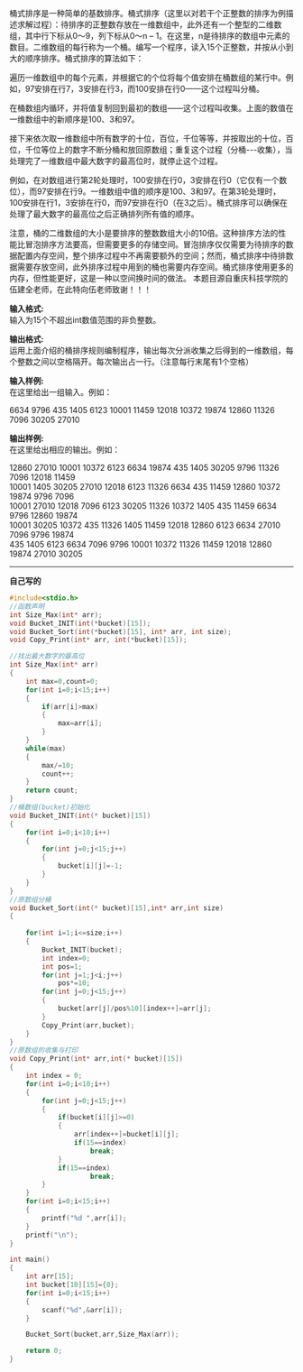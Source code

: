 桶式排序是一种简单的基数排序。桶式排序（这里以对若干个正整数的排序为例描述求解过程）：待排序的正整数存放在一维数组中，此外还有一个整型的二维数组，其中行下标从0～9，列下标从0～n – 1。在这里，n是待排序的数组中元素的数目。二维数组的每行称为一个桶。编写一个程序，读入15个正整数，并按从小到大的顺序排序。桶式排序的算法如下：  

遍历一维数组中的每个元素，并根据它的个位将每个值安排在桶数组的某行中。例如，97安排在行7，3安排在行3，而100安排在行0——这个过程叫分桶。  

在桶数组内循环，并将值复制回到最初的数组——这个过程叫收集。上面的数值在一维数组中的新顺序是100、3和97。

接下来依次取一维数组中所有数字的十位，百位，千位等等，并按取出的十位，百位，千位等位上的数字不断分桶和放回原数组；重复这个过程（分桶---收集），当处理完了一维数组中最大数字的最高位时，就停止这个过程。

例如，在对数组进行第2轮处理时，100安排在行0，3安排在行0（它仅有一个数位），而97安排在行9。一维数组中值的顺序是100、3和97。在第3轮处理时，100安排在行1，3安排在行0，而97安排在行0（在3之后）。桶式排序可以确保在处理了最大数字的最高位之后正确排列所有值的顺序。

注意，桶的二维数组的大小是要排序的整数数组大小的10倍。这种排序方法的性能比冒泡排序方法要高，但需要更多的存储空间。冒泡排序仅仅需要为待排序的数据配置内存空间，整个排序过程中不再需要额外的空间；然而，桶式排序中待排数据需要存放空间，此外排序过程中用到的桶也需要内存空间。桶式排序使用更多的内存，但性能更好，这是一种以空间换时间的做法。
本题目源自重庆科技学院的伍建全老师，在此特向伍老师致谢！！！

**输入格式:**  
输入为15个不超出int数值范围的非负整数。

**输出格式:**  
运用上面介绍的桶排序规则编制程序，输出每次分派收集之后得到的一维数组，每个整数之间以空格隔开。每次输出占一行。（注意每行末尾有1个空格）

**输入样例:**  
在这里给出一组输入。例如：

6634 9796 435 1405 6123 10001 11459 12018 10372 19874 12860 11326 7096 30205 27010  

**输出样例:**  
在这里给出相应的输出。例如：

12860 27010 10001 10372 6123 6634 19874 435 1405 30205 9796 11326 7096 12018 11459   
10001 1405 30205 27010 12018 6123 11326 6634 435 11459 12860 10372 19874 9796 7096   
10001 27010 12018 7096 6123 30205 11326 10372 1405 435 11459 6634 9796 12860 19874   
10001 30205 10372 435 11326 1405 11459 12018 12860 6123 6634 27010 7096 9796 19874   
435 1405 6123 6634 7096 9796 10001 10372 11326 11459 12018 12860 19874 27010 30205 



---
**自己写的**
```c
#include<stdio.h>
//函数声明
int Size_Max(int* arr);
void Bucket_INIT(int(*bucket)[15]);
void Bucket_Sort(int(*bucket)[15], int* arr, int size);
void Copy_Print(int* arr, int(*bucket)[15]);

//找出最大数字的最高位
int Size_Max(int* arr)
{
    int max=0,count=0;
    for(int i=0;i<15;i++)
    {
        if(arr[i]>max)
        {
            max=arr[i];
        }
    }
    while(max)
    {
        max/=10;
        count++;
    }
    return count;
}
//桶数组(bucket)初始化
void Bucket_INIT(int(* bucket)[15])
{
    for(int i=0;i<10;i++)
    {
        for(int j=0;j<15;j++)
        {
            bucket[i][j]=-1;
        }
    }
}
//原数组分桶
void Bucket_Sort(int(* bucket)[15],int* arr,int size)
{
    
    for(int i=1;i<=size;i++)
    {
        Bucket_INIT(bucket);
        int index=0;
        int pos=1;
        for(int j=1;j<i;j++)
            pos*=10;
        for(int j=0;j<15;j++)
        {
            bucket[arr[j]/pos%10][index++]=arr[j];
        }
        Copy_Print(arr,bucket);
    }
}
//原数组的收集与打印
void Copy_Print(int* arr,int(* bucket)[15])
{
    int index = 0;
    for(int i=0;i<10;i++)
    {
        for(int j=0;j<15;j++)
        {
            if(bucket[i][j]>=0)
            {
                arr[index++]=bucket[i][j];
                if(15==index)
                    break;
            }
            if(15==index)
                    break;
        }
    }
    for(int i=0;i<15;i++)
    {
        printf("%d ",arr[i]);
    }
    printf("\n");
}

int main()
{
    int arr[15];
    int bucket[10][15]={0};
    for(int i=0;i<15;i++)
    {
        scanf("%d",&arr[i]);
    }

    Bucket_Sort(bucket,arr,Size_Max(arr));

    return 0;
}
```